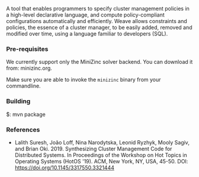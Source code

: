 A tool that enables programmers to specify cluster management policies in a
high-level declarative language, and compute policy-compliant configurations
automatically and efficiently. Weave allows constraints and policies, the
essence of a cluster manager, to be easily added, removed and modified
over time, using a language familiar to developers (SQL).

### Pre-requisites

We currently support only the MiniZinc solver backend. You can download it from: minizinc.org.

Make sure you are able to invoke the `minizinc` binary from your commandline.


### Building

 $: mvn package


### References

* Lalith Suresh, João Loff, Nina Narodytska, Leonid Ryzhyk, Mooly Sagiv, and Brian Oki. 2019.
  Synthesizing Cluster Management Code for Distributed Systems.
  In Proceedings of the Workshop on Hot Topics in Operating Systems (HotOS '19).
  ACM, New York, NY, USA, 45-50. DOI: https://doi.org/10.1145/3317550.3321444

